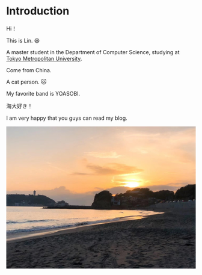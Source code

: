 # Introduction


Hi！

This is Lin. :laughing:

A master student in the Department of Computer Science, studying at [Tokyo Metropolitan University](https://www.tmu.ac.jp/).

Come from China.

A cat person. :cat:

My favorite band is YOASOBI.

海大好き！

I am very happy that you guys can read my blog.


![江ノ島](/umi.jpg)
